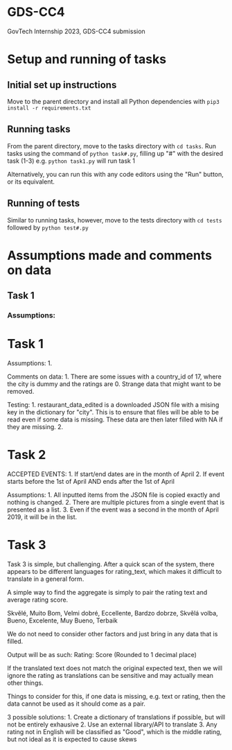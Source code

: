 # GDS-CC4
GovTech Internship 2023, GDS-CC4 submission

# Setup and running of tasks

## Initial set up instructions
Move to the parent directory and install all Python dependencies with `pip3 install -r requirements.txt`

## Running tasks
From the parent directory, move to the tasks directory with `cd tasks`.
Run tasks using the command of `python task#.py`, filling up "#" with the desired task (1-3)
e.g. `python task1.py` will run task 1

Alternatively, you can run this with any code editors using the "Run" button, or its equivalent.

## Running of tests
Similar to running tasks, however, move to the tests directory with `cd tests` followed by `python test#.py`

# Assumptions made and comments on data
## Task 1
### Assumptions:




# Task 1
Assumptions:
    1. 

Comments on data:
    1. There are some issues with a country_id of 17, where the city is dummy and the ratings are 0. Strange data that might want to be removed.

Testing:
    1. restaurant_data_edited is a downloaded JSON file with a mising key in the dictionary for "city". This is to ensure that files will be able to be read even if some data is missing. These data are then later filled with NA if they are missing.
    2. 

# Task 2
ACCEPTED EVENTS:
    1. If start/end dates are in the month of April
    2. If event starts before the 1st of April AND ends after the 1st of April

Assumptions:
    1. All inputted items from the JSON file is copied exactly and nothing is changed.
    2. There are multiple pictures from a single event that is presented as a list.
    3. Even if the event was a second in the month of April 2019, it will be in the list.
    
# Task 3
Task 3 is simple, but challenging. After a quick scan of the system, there appears to be different languages for rating_text, which makes it difficult to translate in a general form. 

A simple way to find the aggregate is simply to pair the rating text and average rating score.

Skvělé, Muito Bom, Velmi dobré, Eccellente, Bardzo dobrze, Skvělá volba, Bueno, Excelente, Muy Bueno, Terbaik

We do not need to consider other factors and just bring in any data that is filled.

Output will be as such:
    Rating: Score (Rounded to 1 decimal place)

If the translated text does not match the original expected text, then we will ignore the rating as translations can be sensitive and may actually mean other things.

Things to consider for this, if one data is missing, e.g. text or rating, then the data cannot be used as it should come as a pair.

3 possible solutions:
    1. Create a dictionary of translations if possible, but will not be entirely exhausive
    2. Use an external library/API to translate
    3. Any rating not in English will be classified as "Good", which is the middle rating, but not ideal as it is expected to cause skews